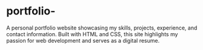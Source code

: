 # portfolio-
A personal portfolio website showcasing my skills, projects, experience, and contact information. Built with HTML and CSS, this site highlights my passion for web development and serves as a digital resume.

